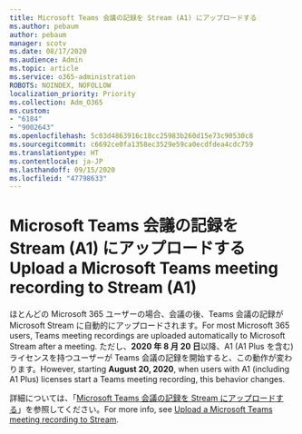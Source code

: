 ```yaml
---
title: Microsoft Teams 会議の記録を Stream (A1) にアップロードする
ms.author: pebaum
author: pebaum
manager: scotv
ms.date: 08/17/2020
ms.audience: Admin
ms.topic: article
ms.service: o365-administration
ROBOTS: NOINDEX, NOFOLLOW
localization_priority: Priority
ms.collection: Adm_O365
ms.custom:
- "6184"
- "9002643"
ms.openlocfilehash: 5c03d4863916c18cc25983b260d15e73c90530c8
ms.sourcegitcommit: c6692ce0fa1358ec3529e59ca0ecdfdea4cdc759
ms.translationtype: HT
ms.contentlocale: ja-JP
ms.lasthandoff: 09/15/2020
ms.locfileid: "47798633"
---
```

# <a name="upload-a-microsoft-teams-meeting-recording-to-stream-a1"></a><span data-ttu-id="b4d9c-102">Microsoft Teams 会議の記録を Stream (A1) にアップロードする</span><span class="sxs-lookup"><span data-stu-id="b4d9c-102">Upload a Microsoft Teams meeting recording to Stream (A1)</span></span>

<span data-ttu-id="b4d9c-103">ほとんどの Microsoft 365 ユーザーの場合、会議の後、Teams 会議の記録が Microsoft Stream に自動的にアップロードされます。</span><span class="sxs-lookup"><span data-stu-id="b4d9c-103">For most Microsoft 365 users, Teams meeting recordings are uploaded automatically to Microsoft Stream after a meeting.</span></span> <span data-ttu-id="b4d9c-104">ただし、**2020 年 8 月 20 日**以降、A1 (A1 Plus を含む) ライセンスを持つユーザーが Teams 会議の記録を開始すると、この動作が変わります。</span><span class="sxs-lookup"><span data-stu-id="b4d9c-104">However, starting  **August 20, 2020**, when users with A1 (including A1 Plus) licenses start a Teams meeting recording, this behavior changes.</span></span>  

<span data-ttu-id="b4d9c-105">詳細については、「[Microsoft Teams 会議の記録を Stream にアップロードする](https://docs.microsoft.com/stream/portal-upload-teams-meeting-recording)」を参照してください。</span><span class="sxs-lookup"><span data-stu-id="b4d9c-105">For more info, see [Upload a Microsoft Teams meeting recording to Stream](https://docs.microsoft.com/stream/portal-upload-teams-meeting-recording).</span></span>
